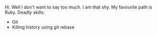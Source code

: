 Hi. Well I don't want to say too much. I am that shy.
My favourite path is Ruby.
Deadly skills:
* Git
* Killing history using git rebase
